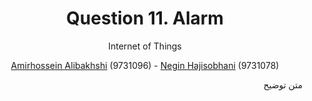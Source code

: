 <div align="center">
  
# Question 11. Alarm
 
Internet of Things
 
[Amirhossein Alibakhshi](https://github.com/amir78729) (9731096) - [Negin Hajisobhani](https://github.com/neginhsobhani) (9731078)
 
</div>


<div dir="rtl">

متن توضیح

</div>

